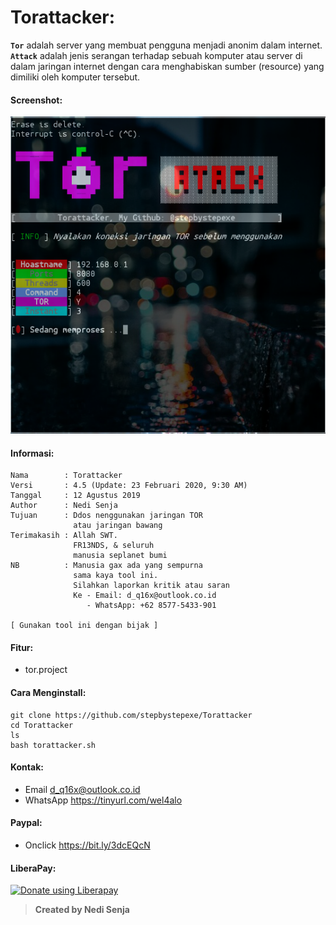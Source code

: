 # Torattacker:
**```Tor```** adalah server yang membuat pengguna menjadi anonim dalam internet.
**```Attack```** adalah jenis serangan terhadap sebuah komputer atau server di dalam jaringan internet dengan cara menghabiskan sumber (resource) yang dimiliki oleh komputer tersebut.
#### Screenshot:
![](./Skrinsut.png)
#### Informasi:
```
Nama        : Torattacker
Versi       : 4.5 (Update: 23 Februari 2020, 9:30 AM)
Tanggal     : 12 Agustus 2019
Author      : Nedi Senja
Tujuan      : Ddos nenggunakan jaringan TOR
              atau jaringan bawang
Terimakasih : Allah SWT.
              FR13NDS, & seluruh
              manusia seplanet bumi
NB          : Manusia gax ada yang sempurna
              sama kaya tool ini.
              Silahkan laporkan kritik atau saran
              Ke - Email: d_q16x@outlook.co.id
                 - WhatsApp: +62 8577-5433-901

[ Gunakan tool ini dengan bijak ]
```
#### Fitur:
+ tor.project
#### Cara Menginstall:
```
git clone https://github.com/stepbystepexe/Torattacker
cd Torattacker
ls
bash torattacker.sh
````
#### Kontak:
+ Email d_q16x@outlook.co.id
+ WhatsApp https://tinyurl.com/wel4alo
#### Paypal:
+ Onclick https://bit.ly/3dcEQcN
#### LiberaPay:
<noscript><a href="https://liberapay.com/stepbystepexe/donate"><img alt="Donate using Liberapay" src="https://liberapay.com/assets/widgets/donate.svg"></a></noscript>
>**Created by Nedi Senja**
